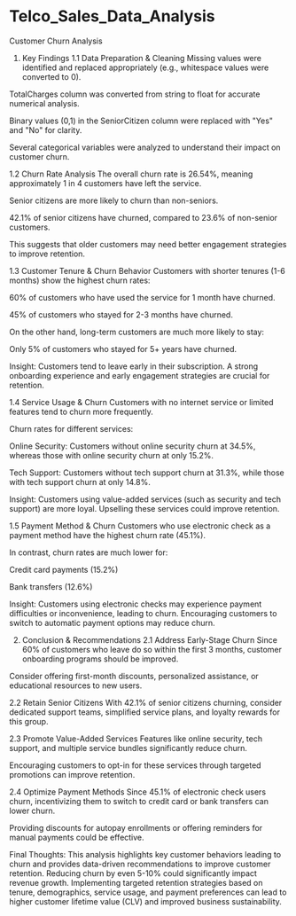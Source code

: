 # Telco_Sales_Data_Analysis
Customer Churn Analysis
1. Key Findings
1.1 Data Preparation & Cleaning
Missing values were identified and replaced appropriately (e.g., whitespace values were converted to 0).

TotalCharges column was converted from string to float for accurate numerical analysis.

Binary values (0,1) in the SeniorCitizen column were replaced with "Yes" and "No" for clarity.

Several categorical variables were analyzed to understand their impact on customer churn.

1.2 Churn Rate Analysis
The overall churn rate is 26.54%, meaning approximately 1 in 4 customers have left the service.

Senior citizens are more likely to churn than non-seniors.

42.1% of senior citizens have churned, compared to 23.6% of non-senior customers.

This suggests that older customers may need better engagement strategies to improve retention.

1.3 Customer Tenure & Churn Behavior
Customers with shorter tenures (1-6 months) show the highest churn rates:

60% of customers who have used the service for 1 month have churned.

45% of customers who stayed for 2-3 months have churned.

On the other hand, long-term customers are much more likely to stay:

Only 5% of customers who stayed for 5+ years have churned.

Insight: Customers tend to leave early in their subscription. A strong onboarding experience and early engagement strategies are crucial for retention.

1.4 Service Usage & Churn
Customers with no internet service or limited features tend to churn more frequently.

Churn rates for different services:

Online Security: Customers without online security churn at 34.5%, whereas those with online security churn at only 15.2%.

Tech Support: Customers without tech support churn at 31.3%, while those with tech support churn at only 14.8%.

Insight: Customers using value-added services (such as security and tech support) are more loyal. Upselling these services could improve retention.

1.5 Payment Method & Churn
Customers who use electronic check as a payment method have the highest churn rate (45.1%).

In contrast, churn rates are much lower for:

Credit card payments (15.2%)

Bank transfers (12.6%)

Insight: Customers using electronic checks may experience payment difficulties or inconvenience, leading to churn. Encouraging customers to switch to automatic payment options may reduce churn.

2. Conclusion & Recommendations
2.1 Address Early-Stage Churn
Since 60% of customers who leave do so within the first 3 months, customer onboarding programs should be improved.

Consider offering first-month discounts, personalized assistance, or educational resources to new users.

2.2 Retain Senior Citizens
With 42.1% of senior citizens churning, consider dedicated support teams, simplified service plans, and loyalty rewards for this group.

2.3 Promote Value-Added Services
Features like online security, tech support, and multiple service bundles significantly reduce churn.

Encouraging customers to opt-in for these services through targeted promotions can improve retention.

2.4 Optimize Payment Methods
Since 45.1% of electronic check users churn, incentivizing them to switch to credit card or bank transfers can lower churn.

Providing discounts for autopay enrollments or offering reminders for manual payments could be effective.

Final Thoughts:
This analysis highlights key customer behaviors leading to churn and provides data-driven recommendations to improve customer retention. Reducing churn by even 5-10% could significantly impact revenue growth. Implementing targeted retention strategies based on tenure, demographics, service usage, and payment preferences can lead to higher customer lifetime value (CLV) and improved business sustainability.
